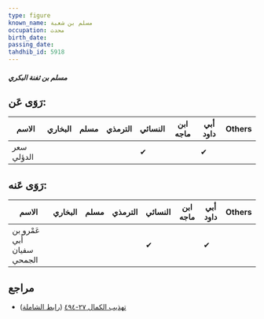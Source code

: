 ```yaml
---
type: figure
known_name: مسلم بن شعبة
occupation: محدث
birth_date:
passing_date:
tahdhib_id: 5918
---
```

##### مسلم بن ثفنة البكري

## رَوَى عَن:
| الاسم      | البخاري | مسلم | الترمذي | النسائي | ابن ماجه | أبي داود | Others |
| ---------- | ------- | ---- | ------- | ------- | -------- | -------- | ------ |
| سعر الدؤلي |         |      |         | ✔       |          | ✔        |        |
## رَوَى عَنه:
| الاسم                       | البخاري | مسلم | الترمذي | النسائي | ابن ماجه | أبي داود | Others |
| --------------------------- | ------- | ---- | ------- | ------- | -------- | -------- | ------ |
| عَمْرو بن أَبي سفيان الجمحي |         |      |         | ✔       |          | ✔        |        |
## مراجع
- [تهذيب الكمال ٢٧-٤٩٤](obsidian://open?vault=Tahdhib-al-Kamal&file=Figures/٥٩١٨-مسلم%20بن%20ثفنة%20البكري) ([رابط الشاملة](https://shamela.ws/book/3722/14883))